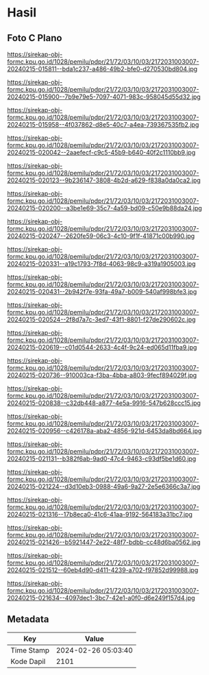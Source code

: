 # Hasil

## Foto C Plano

https://sirekap-obj-formc.kpu.go.id/1028/pemilu/pdpr/21/72/03/10/03/2172031003007-20240215-015811--bda1c237-a486-49b2-bfe0-d270530bd804.jpg

https://sirekap-obj-formc.kpu.go.id/1028/pemilu/pdpr/21/72/03/10/03/2172031003007-20240215-015900--7b9e79e5-7097-4071-983c-958045d55d32.jpg

https://sirekap-obj-formc.kpu.go.id/1028/pemilu/pdpr/21/72/03/10/03/2172031003007-20240215-015958--4f037862-d8e5-40c7-a4ea-739367535fb2.jpg

https://sirekap-obj-formc.kpu.go.id/1028/pemilu/pdpr/21/72/03/10/03/2172031003007-20240215-020042--2aaefecf-c9c5-45b9-b640-40f2c1110bb9.jpg

https://sirekap-obj-formc.kpu.go.id/1028/pemilu/pdpr/21/72/03/10/03/2172031003007-20240215-020123--9b236147-3808-4b2d-a629-f838a0da0ca2.jpg

https://sirekap-obj-formc.kpu.go.id/1028/pemilu/pdpr/21/72/03/10/03/2172031003007-20240215-020200--a3be1e69-35c7-4a59-bd09-c50e9b88da24.jpg

https://sirekap-obj-formc.kpu.go.id/1028/pemilu/pdpr/21/72/03/10/03/2172031003007-20240215-020247--2620fe59-06c3-4c10-9f1f-41871c00b990.jpg

https://sirekap-obj-formc.kpu.go.id/1028/pemilu/pdpr/21/72/03/10/03/2172031003007-20240215-020331--a19c1793-7f8d-4063-98c9-a319a1905003.jpg

https://sirekap-obj-formc.kpu.go.id/1028/pemilu/pdpr/21/72/03/10/03/2172031003007-20240215-020431--2b942f7e-93fa-49a7-b009-540af998bfe3.jpg

https://sirekap-obj-formc.kpu.go.id/1028/pemilu/pdpr/21/72/03/10/03/2172031003007-20240215-020524--2f8d7a7c-3ed7-43f1-8801-f27de290602c.jpg

https://sirekap-obj-formc.kpu.go.id/1028/pemilu/pdpr/21/72/03/10/03/2172031003007-20240215-020619--c01d0544-2633-4c4f-9c24-ed065d11fba9.jpg

https://sirekap-obj-formc.kpu.go.id/1028/pemilu/pdpr/21/72/03/10/03/2172031003007-20240215-020736--910003ca-f3ba-4bba-a803-9fecf894029f.jpg

https://sirekap-obj-formc.kpu.go.id/1028/pemilu/pdpr/21/72/03/10/03/2172031003007-20240215-020838--c32db448-a877-4e5a-9916-547b628ccc15.jpg

https://sirekap-obj-formc.kpu.go.id/1028/pemilu/pdpr/21/72/03/10/03/2172031003007-20240215-020956--c426178a-aba2-4856-921d-6453da8bd664.jpg

https://sirekap-obj-formc.kpu.go.id/1028/pemilu/pdpr/21/72/03/10/03/2172031003007-20240215-021131--b382f6ab-9ad0-47c4-9463-c93df5be1d60.jpg

https://sirekap-obj-formc.kpu.go.id/1028/pemilu/pdpr/21/72/03/10/03/2172031003007-20240215-021224--d3d10eb3-0988-49a6-9a27-2e5e6366c3a7.jpg

https://sirekap-obj-formc.kpu.go.id/1028/pemilu/pdpr/21/72/03/10/03/2172031003007-20240215-021316--17b8eca0-41c6-41aa-9192-564183a31bc7.jpg

https://sirekap-obj-formc.kpu.go.id/1028/pemilu/pdpr/21/72/03/10/03/2172031003007-20240215-021426--b5921447-2e22-48f7-bdbb-cc48d6ba0562.jpg

https://sirekap-obj-formc.kpu.go.id/1028/pemilu/pdpr/21/72/03/10/03/2172031003007-20240215-021512--60eb4d90-d411-4239-a702-f97852d99988.jpg

https://sirekap-obj-formc.kpu.go.id/1028/pemilu/pdpr/21/72/03/10/03/2172031003007-20240215-021634--4097dec1-3bc7-42e1-a0f0-d6e249f157d4.jpg


## Metadata

| Key        | Value               |
| ---------- | ------------------- |
| Time Stamp | 2024-02-26 05:03:40 |
| Kode Dapil | 2101                |



